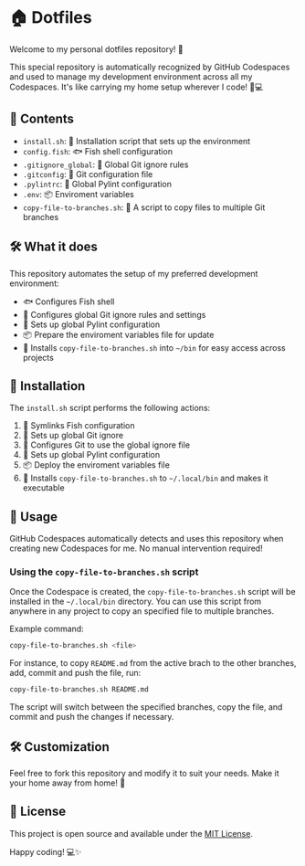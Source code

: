 # 🏠 Dotfiles

Welcome to my personal dotfiles repository! 🎉

This special repository is automatically recognized by GitHub Codespaces and used to manage my development environment across all my Codespaces. It's like carrying my home setup wherever I code! 🧳💻

## 📂 Contents

- `install.sh`: 🚀 Installation script that sets up the environment
- `config.fish`: 🐟 Fish shell configuration
- `.gitignore_global`: 🙈 Global Git ignore rules
- `.gitconfig`: 🔧 Git configuration file
- `.pylintrc`: 🐍 Global Pylint configuration
- `.env`: 📦 Enviroment variables
- `copy-file-to-branches.sh`: 📄 A script to copy files to multiple Git branches

## 🛠 What it does

This repository automates the setup of my preferred development environment:

- 🐟 Configures Fish shell 
- 🔧 Configures global Git ignore rules and settings
- 🐍 Sets up global Pylint configuration
- 📦 Prepare the enviroment variables file for update
- 📄 Installs `copy-file-to-branches.sh` into `~/bin` for easy access across projects

## 🔄 Installation

The `install.sh` script performs the following actions:

1. 🔗 Symlinks Fish configuration
2. 📄 Sets up global Git ignore
3. 🔧 Configures Git to use the global ignore file
4. 🐍 Sets up global Pylint configuration
5. 📦 Deploy the enviroment variables file
6. 📄 Installs `copy-file-to-branches.sh` to `~/.local/bin` and makes it executable

## 🚀 Usage

GitHub Codespaces automatically detects and uses this repository when creating new Codespaces for me. No manual intervention required! 

### Using the `copy-file-to-branches.sh` script

Once the Codespace is created, the `copy-file-to-branches.sh` script will be installed in the `~/.local/bin` directory. 
You can use this script from anywhere in any project to copy an specified file to multiple branches.

Example command:
```bash
copy-file-to-branches.sh <file>
```
For instance, to copy `README.md` from the active brach to the other branches, add, commit and push the file, run:
```bash
copy-file-to-branches.sh README.md
```
The script will switch between the specified branches, copy the file, and commit and push the changes if necessary.

## 🛠 Customization

Feel free to fork this repository and modify it to suit your needs. Make it your home away from home! 🏡

## 📝 License

This project is open source and available under the [MIT License](LICENSE).

Happy coding! 💻✨
